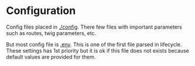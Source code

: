 # Configuration

Config files placed in [./config](../config).
There few files with important parameters such as routes, twig parameters, etc.

But most config file is [.env](../.env.example).
This is one of the first file parsed in lifecycle.
These settings has 1st priority but it is ok if this file does not exists because default values are provided for them.
